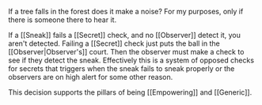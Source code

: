 If a tree falls in the forest does it make a noise? For my purposes, only if there is someone there to hear it.

If a [[Sneak]] fails a [[Secret]] check, and no [[Observer]] detect it, you aren't detected. Failing a [[Secret]] check just puts the ball in the [[Observer|Observer's]] court. Then the observer must make a check to see if they detect the sneak. Effectively this is a system of opposed checks for secrets that triggers when the sneak fails to sneak properly or the observers are on high alert for some other reason.

This decision supports the pillars of being [[Empowering]] and [[Generic]].